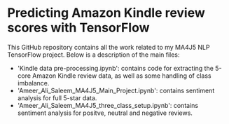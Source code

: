 # Predicting Amazon Kindle review scores with TensorFlow
This GitHub repository contains all the work related to my MA4J5 NLP TensorFlow project. Below is a description of the main files:
* 'Kindle data pre-processing.ipynb': contains code for extracting the 5-core Amazon Kindle review data, as well as some handling of class imbalance.
* 'Ameer_Ali_Saleem_MA4J5_Main_Project.ipynb': contains sentiment analysis for full 5-star data.
* 'Ameer_Ali_Saleem_MA4J5_three_class_setup.ipynb': contains sentiment analysis for positve, neutral and negative reviews.
